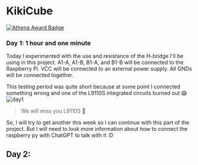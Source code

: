 # **KikiCube**
[![Athena Award Badge](https://img.shields.io/endpoint?url=https%3A%2F%2Faward.athena.hackclub.com%2Fapi%2Fbadge)](https://award.athena.hackclub.com?utm_source=readme)

### **Day 1: 1 hour and one minute**
Today I experimented with the use and resistance of the H-bridge I'll be using in this project.
A1-A, A1-B, B1-A, and B1-B will be connected to the Raspberry Pi.
VCC will be connected to an external power supply.
All GNDs will be connected together.

This testing period was quite short because at some point I connected something wrong and one of the L9110S integrated circuits burned out 😱
![day1](https://github.com/user-attachments/assets/f08f4463-372f-419a-82ee-f80b087fa47d)
> We will miss you L9110S 🫠

So, I will try to get another this week so I can continue with this part of the project. But I will need to look more information about how to connect the raspberry py with ChatGPT to talk with it :D

## **Day 2:**